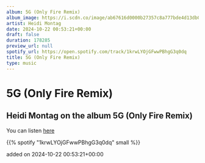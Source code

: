```yaml
---
album: 5G (Only Fire Remix)
album_image: https://i.scdn.co/image/ab67616d0000b27357c8a777bde4d13db0466dda
artist: Heidi Montag
date: 2024-10-22 00:53:21+00:00
draft: false
duration: 178285
preview_url: null
spotify_url: https://open.spotify.com/track/1krwLYOjGFwwPBhgG3q0dq
title: 5G (Only Fire Remix)
type: music
---
```



# 5G (Only Fire Remix)

## Heidi Montag on the album 5G (Only Fire Remix)

You can listen [here](https://open.spotify.com/track/1krwLYOjGFwwPBhgG3q0dq)

{{% spotify "1krwLYOjGFwwPBhgG3q0dq" small %}}

added on 2024-10-22 00:53:21+00:00